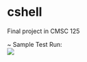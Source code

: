 # cshell
Final project in CMSC 125

~ Sample Test Run:<br>
<img src = "https://github.com/carljunepiao/piminal/blob/master/test/Screenshot%20from%202017-11-14%2004-56-13.png">
